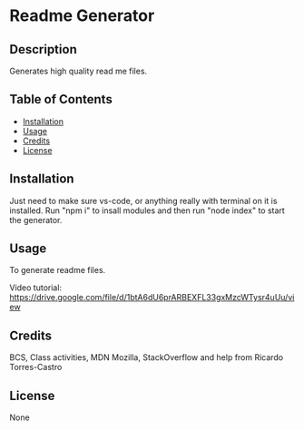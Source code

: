 # Readme Generator

## Description

Generates high quality read me files.

## Table of Contents 

- [Installation](#installation)
- [Usage](#usage)
- [Credits](#credits)
- [License](#license)

## Installation

Just need to make sure vs-code, or anything really with terminal on it is installed. Run "npm i" to insall modules and then run "node index" to start the generator.

## Usage

To generate readme files. 

Video tutorial: https://drive.google.com/file/d/1btA6dU6prARBEXFL33gxMzcWTysr4uUu/view

## Credits

BCS, Class activities, MDN Mozilla, StackOverflow and help from Ricardo Torres-Castro

## License

None
